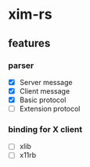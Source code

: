 # xim-rs

## features

### parser

- [x] Server message
- [x] Client message
- [x] Basic protocol
- [ ] Extension protocol

### binding for X client

- [ ] xlib
- [ ] x11rb
